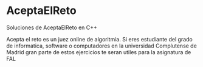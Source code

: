 # AceptaElReto
Soluciones de AceptaElReto en C++

Acepta el reto es un juez online de algoritmia. Si eres estudiante del grado de informatica, software o computadores en la universidad Complutense de Madrid
gran parte de estos ejercicios te seran utiles para la asignatura de FAL
